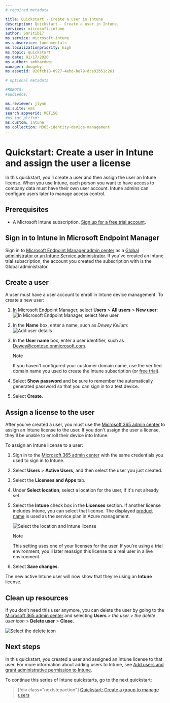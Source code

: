 ```yaml
---
# required metadata

title: Quickstart - Create a user in Intune
description: Quickstart - Create a user in Intune.
services: microsoft-intune
author: Smritib17
ms.service: microsoft-intune
ms.subservice: fundamentals
ms.localizationpriority: high
ms.topic: quickstart
ms.date: 01/17/2020
ms.author: smbhardwaj
manager: dougeby
ms.assetid: 820fcb18-0927-4ebd-be79-dce92b51c261

# optional metadata

#ROBOTS:
#audience:

ms.reviewer: jlynn
ms.suite: ems
search.appverid: MET150
#ms.tgt_pltfrm:
ms.custom: intune
ms.collection: M365-identity-device-management
---
```


# Quickstart: Create a user in Intune and assign the user a license

In this quickstart, you'll create a user and then assign the user an Intune license. When you use Intune, each person you want to have access to company data must have their own user account. Intune admins can configure users later to manage access control.

## Prerequisites

- A Microsoft Intune subscription. [Sign up for a free trial account](../fundamentals/free-trial-sign-up.md).

## Sign in to Intune in Microsoft Endpoint Manager

Sign in to [Microsoft Endpoint Manager admin center](https://go.microsoft.com/fwlink/?linkid=2109431) as a [Global administrator or an Intune Service administrator](users-add.md#types-of-administrators). If you've created an Intune trial subscription, the account you created the subscription with is the Global administrator.

## Create a user

A user must have a user account to enroll in Intune device management. To create a new user:

1. In Microsoft Endpoint Manager, select **Users** > **All users** > **New user**:
    ![In Microsoft Endpoint Manager, select New user](./media/quickstart-create-user/create-user.png)
2. In the **Name** box, enter a name, such as *Dewey Kellum*:
    ![Add user details](./media/quickstart-create-user/create-user-02.png)
3. In the **User name** box, enter a user identifier, such as Dewey@contoso.onmicrosoft.com.

    > [!NOTE]
    > If you haven't configured your customer domain name, use the verified domain name you used to create the Intune subscription (or [free trial](free-trial-sign-up.md#sign-up-for-a-microsoft-intune-free-trial)). 

4. Select **Show password** and be sure to remember the automatically generated password so that you can sign in to a test device.
5. Select **Create**.

## Assign a license to the user

After you've created a user, you must use the [Microsoft 365 admin center](https://go.microsoft.com/fwlink/p/?LinkId=698854) to assign an Intune license to the user. If you don't assign the user a license, they'll be unable to enroll their device into Intune.

To assign an Intune license to a user:

1. Sign in to the [Microsoft 365 admin center](https://go.microsoft.com/fwlink/p/?LinkId=698854) with the same credentials you used to sign in to Intune.
2. Select **Users** > **Active Users**, and then select the user you just created.
3. Select the **Licenses and Apps** tab.
4. Under **Select location**, select a location for the user, if it's not already set.
2. Select the **Intune** check box in the **Licenses** section. If another license includes Intune, you can select that license. The displayed [product name](/azure/active-directory/users-groups-roles/licensing-service-plan-reference) is used as the service plan in Azure management.

    ![Select the location and Intune license](./media/quickstart-create-user/create-user-03.png)

   > [!NOTE]
   > This setting uses one of your licenses for the user. If you're using a trial environment, you'll later reassign this license to a real user in a live environment.

6. Select **Save changes**.

The new active Intune user will now show that they're using an **Intune** license.

## Clean up resources

If you don't need this user anymore, you can delete the user by going to the [Microsoft 365 admin center](https://go.microsoft.com/fwlink/p/?LinkId=698854) and selecting **Users** > *the user* > *the delete user icon* > **Delete user** > **Close**.

   ![Select the delete icon](./media/quickstart-create-user/create-user-04.png)

## Next steps

In this quickstart, you created a user and assigned an Intune license to that user. For more information about adding users to Intune, see [Add users and grant administrative permission to Intune](users-add.md).

To continue this series of Intune quickstarts, go to the next quickstart:

> [!div class="nextstepaction"]
> [Quickstart: Create a group to manage users](quickstart-create-group.md)
